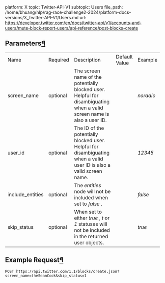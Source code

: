 platform: X
topic: Twitter-API-V1
subtopic: Users
file_path: /home/bhuang/nlp/rag-race-challenge2-2024/platform-docs-versions/X_Twitter-API-V1/Users.md
url: https://developer.twitter.com/en/docs/twitter-api/v1/accounts-and-users/mute-block-report-users/api-reference/post-blocks-create

## Parameters[¶](#parameters "Permalink to this headline")

|     |     |     |     |     |
| --- | --- | --- | --- | --- |
| Name | Required | Description | Default Value | Example |
| screen\_name | optional | The screen name of the potentially blocked user. Helpful for disambiguating when a valid screen name is also a user ID. |     | _noradio_ |
| user\_id | optional | The ID of the potentially blocked user. Helpful for disambiguating when a valid user ID is also a valid screen name. |     | _12345_ |
| include\_entities | optional | The _entities_ node will not be included when set to _false_ . |     | _false_ |
| skip\_status | optional | When set to either _true_ , _t_ or _1_ statuses will not be included in the returned user objects. |     | _true_ |

## Example Request[¶](#example-request "Permalink to this headline")

`POST https://api.twitter.com/1.1/blocks/create.json?screen_name=theSeanCook&skip_status=1`